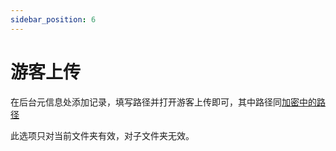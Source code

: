 ```yaml
---
sidebar_position: 6
---
```


# 游客上传

在后台元信息处添加记录，填写路径并打开游客上传即可，其中路径同[加密中的路径](./encrypt.md)

此选项只对当前文件夹有效，对子文件夹无效。